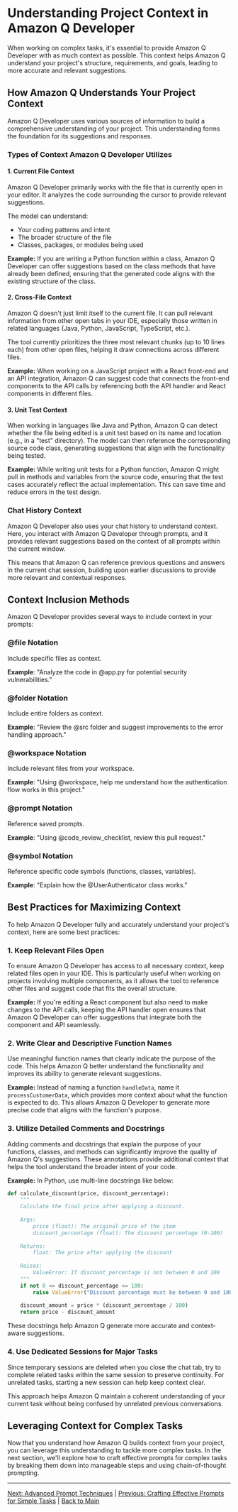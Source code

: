 # Understanding Project Context in Amazon Q Developer

When working on complex tasks, it's essential to provide Amazon Q Developer with as much context as possible. This context helps Amazon Q understand your project's structure, requirements, and goals, leading to more accurate and relevant suggestions.

## How Amazon Q Understands Your Project Context

Amazon Q Developer uses various sources of information to build a comprehensive understanding of your project. This understanding forms the foundation for its suggestions and responses.

### Types of Context Amazon Q Developer Utilizes

#### 1. Current File Context

Amazon Q Developer primarily works with the file that is currently open in your editor. It analyzes the code surrounding the cursor to provide relevant suggestions.

The model can understand:
- Your coding patterns and intent
- The broader structure of the file
- Classes, packages, or modules being used

**Example:**
If you are writing a Python function within a class, Amazon Q Developer can offer suggestions based on the class methods that have already been defined, ensuring that the generated code aligns with the existing structure of the class.

#### 2. Cross-File Context

Amazon Q doesn't just limit itself to the current file. It can pull relevant information from other open tabs in your IDE, especially those written in related languages (Java, Python, JavaScript, TypeScript, etc.).

The tool currently prioritizes the three most relevant chunks (up to 10 lines each) from other open files, helping it draw connections across different files.

**Example:**
When working on a JavaScript project with a React front-end and an API integration, Amazon Q can suggest code that connects the front-end components to the API calls by referencing both the API handler and React components in different files.

#### 3. Unit Test Context

When working in languages like Java and Python, Amazon Q can detect whether the file being edited is a unit test based on its name and location (e.g., in a "test" directory). The model can then reference the corresponding source code class, generating suggestions that align with the functionality being tested.

**Example:**
While writing unit tests for a Python function, Amazon Q might pull in methods and variables from the source code, ensuring that the test cases accurately reflect the actual implementation. This can save time and reduce errors in the test design.

### Chat History Context

Amazon Q Developer also uses your chat history to understand context. Here, you interact with Amazon Q Developer through prompts, and it provides relevant suggestions based on the context of all prompts within the current window.

This means that Amazon Q can reference previous questions and answers in the current chat session, building upon earlier discussions to provide more relevant and contextual responses.

## Context Inclusion Methods

Amazon Q Developer provides several ways to include context in your prompts:

### @file Notation

Include specific files as context.

**Example**: "Analyze the code in @app.py for potential security vulnerabilities."

### @folder Notation

Include entire folders as context.

**Example**: "Review the @src folder and suggest improvements to the error handling approach."

### @workspace Notation

Include relevant files from your workspace.

**Example**: "Using @workspace, help me understand how the authentication flow works in this project."

### @prompt Notation

Reference saved prompts.

**Example**: "Using @code_review_checklist, review this pull request."

### @symbol Notation

Reference specific code symbols (functions, classes, variables).

**Example**: "Explain how the @UserAuthenticator class works."

## Best Practices for Maximizing Context

To help Amazon Q Developer fully and accurately understand your project's context, here are some best practices:

### 1. Keep Relevant Files Open

To ensure Amazon Q Developer has access to all necessary context, keep related files open in your IDE. This is particularly useful when working on projects involving multiple components, as it allows the tool to reference other files and suggest code that fits the overall structure.

**Example:**
If you're editing a React component but also need to make changes to the API calls, keeping the API handler open ensures that Amazon Q Developer can offer suggestions that integrate both the component and API seamlessly.

### 2. Write Clear and Descriptive Function Names

Use meaningful function names that clearly indicate the purpose of the code. This helps Amazon Q better understand the functionality and improves its ability to generate relevant suggestions.

**Example:**
Instead of naming a function `handleData`, name it `processCustomerData`, which provides more context about what the function is expected to do. This allows Amazon Q Developer to generate more precise code that aligns with the function's purpose.

### 3. Utilize Detailed Comments and Docstrings

Adding comments and docstrings that explain the purpose of your functions, classes, and methods can significantly improve the quality of Amazon Q's suggestions. These annotations provide additional context that helps the tool understand the broader intent of your code.

**Example:**
In Python, use multi-line docstrings like below:

```python
def calculate_discount(price, discount_percentage):
    """
    Calculate the final price after applying a discount.
    
    Args:
        price (float): The original price of the item
        discount_percentage (float): The discount percentage (0-100)
        
    Returns:
        float: The price after applying the discount
        
    Raises:
        ValueError: If discount_percentage is not between 0 and 100
    """
    if not 0 <= discount_percentage <= 100:
        raise ValueError("Discount percentage must be between 0 and 100")
    
    discount_amount = price * (discount_percentage / 100)
    return price - discount_amount
```

These docstrings help Amazon Q generate more accurate and context-aware suggestions.

### 4. Use Dedicated Sessions for Major Tasks

Since temporary sessions are deleted when you close the chat tab, try to complete related tasks within the same session to preserve continuity. For unrelated tasks, starting a new session can help keep context clear.

This approach helps Amazon Q maintain a coherent understanding of your current task without being confused by unrelated previous conversations.

## Leveraging Context for Complex Tasks

Now that you understand how Amazon Q builds context from your project, you can leverage this understanding to tackle more complex tasks. In the next section, we'll explore how to craft effective prompts for complex tasks by breaking them down into manageable steps and using chain-of-thought prompting.

---

[Next: Advanced Prompt Techniques](./04-advanced-prompt-techniques.md) | [Previous: Crafting Effective Prompts for Simple Tasks](./02-simple-tasks.md) | [Back to Main](./README.md)
